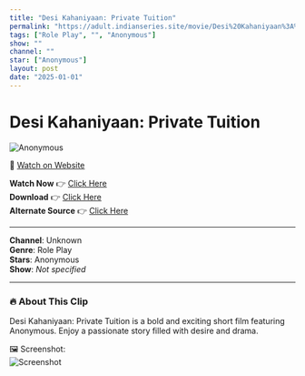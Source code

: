 ```yaml
---
title: "Desi Kahaniyaan: Private Tuition"
permalink: "https://adult.indianseries.site/movie/Desi%20Kahaniyaan%3A%20Private%20Tuition"
tags: ["Role Play", "", "Anonymous"]
show: ""
channel: ""
star: ["Anonymous"]
layout: post
date: "2025-01-01"
---
```


# Desi Kahaniyaan: Private Tuition

![Anonymous](https://desisins.com/wp-content/uploads/2024/04/Private-Tuition-MMS-DesiSins.com_.jpg)

🔗 [Watch on Website](https://adult.indianseries.site/movie/Desi%20Kahaniyaan%3A%20Private%20Tuition)

**Watch Now** 👉 [Click Here](https://adult.indianseries.site/movie/Desi%20Kahaniyaan%3A%20Private%20Tuition)  
**Download** 👉 [Click Here](https://adult.indianseries.site/movie/Desi%20Kahaniyaan%3A%20Private%20Tuition)  
**Alternate Source** 👉 [Click Here](https://adult.indianseries.site/movie/Desi%20Kahaniyaan%3A%20Private%20Tuition)

---

**Channel**: Unknown  
**Genre**: Role Play  
**Stars**: Anonymous  
**Show**: *Not specified*

---

### 🔥 About This Clip

Desi Kahaniyaan: Private Tuition is a bold and exciting short film featuring Anonymous. Enjoy a passionate story filled with desire and drama.
 
🖼️ Screenshot:  
![Screenshot](https://desisins.com/wp-content/uploads/2024/04/Private-Tuition-MMS-DesiSins.com_.jpg)
